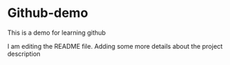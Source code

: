 # Github-demo
This is a demo for learning github

I am editing the README file. Adding some more details about the project description
